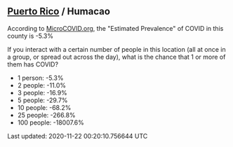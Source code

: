 
## [Puerto Rico](/united-states/puerto-rico) / Humacao

According to [MicroCOVID.org](http://microcovid.org),
the "Estimated Prevalence" of COVID in this county is -5.3%

If you interact with a certain number of people in this location
(all at once in a group, or spread out across the day), what is the chance that
1 or more of them has COVID?

- 1 person: -5.3%
- 2 people: -11.0%
- 3 people: -16.9%
- 5 people: -29.7%
- 10 people: -68.2%
- 25 people: -266.8%
- 100 people: -18007.6%

Last updated: 2020-11-22 00:20:10.756644 UTC
